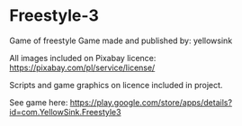 # Freestyle-3
Game of freestyle
Game made and published by: yellowsink

All images included on Pixabay licence:
https://pixabay.com/pl/service/license/

Scripts and game graphics on licence included in project.

See game here:
https://play.google.com/store/apps/details?id=com.YellowSink.Freestyle3
